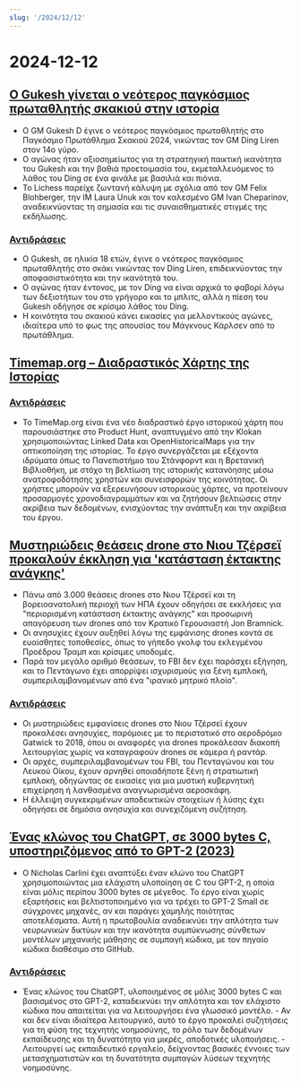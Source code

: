 ```yaml
---
slug: '/2024/12/12'
---
```


# 2024-12-12

## [Ο Gukesh γίνεται ο νεότερος παγκόσμιος πρωταθλητής σκακιού στην ιστορία](https://lichess.org/@/Lichess/blog/wcc-2024-round-14-gukesh-becomes-the-youngest-world-champion-in-history/cDggdNZw)

- Ο GM Gukesh D έγινε ο νεότερος παγκόσμιος πρωταθλητής στο Παγκόσμιο Πρωτάθλημα Σκακιού 2024, νικώντας τον GM Ding Liren στον 14ο γύρο.
- Ο αγώνας ήταν αξιοσημείωτος για τη στρατηγική παικτική ικανότητα του Gukesh και την βαθιά προετοιμασία του, εκμεταλλευόμενος το λάθος του Ding σε ένα φινάλε με βασιλιά και πιόνια.
- Το Lichess παρείχε ζωντανή κάλυψη με σχόλια από τον GM Felix Blohberger, την IM Laura Unuk και τον καλεσμένο GM Ivan Cheparinov, αναδεικνύοντας τη σημασία και τις συναισθηματικές στιγμές της εκδήλωσης.

### [Αντιδράσεις](https://news.ycombinator.com/item?id=42398952)

- Ο Gukesh, σε ηλικία 18 ετών, έγινε ο νεότερος παγκόσμιος πρωταθλητής στο σκάκι νικώντας τον Ding Liren, επιδεικνύοντας την αποφασιστικότητα και την ικανότητά του.
- Ο αγώνας ήταν έντονος, με τον Ding να είναι αρχικά το φαβορί λόγω των δεξιοτήτων του στο γρήγορο και το μπλιτς, αλλά η πίεση του Gukesh οδήγησε σε κρίσιμο λάθος του Ding.
- Η κοινότητα του σκακιού κάνει εικασίες για μελλοντικούς αγώνες, ιδιαίτερα υπό το φως της απουσίας του Μάγκνους Κάρλσεν από το πρωτάθλημα.

## [Timemap.org – Διαδραστικός Χάρτης της Ιστορίας](https://www.oldmapsonline.org/en/history/regions)

### [Αντιδράσεις](https://news.ycombinator.com/item?id=42397550)

- Το TimeMap.org είναι ένα νέο διαδραστικό έργο ιστορικού χάρτη που παρουσιάστηκε στο Product Hunt, αναπτυγμένο από την Klokan χρησιμοποιώντας Linked Data και OpenHistoricalMaps για την οπτικοποίηση της ιστορίας. Το έργο συνεργάζεται με εξέχοντα ιδρύματα όπως το Πανεπιστήμιο του Στάνφορντ και η Βρετανική Βιβλιοθήκη, με στόχο τη βελτίωση της ιστορικής κατανόησης μέσω ανατροφοδότησης χρηστών και συνεισφορών της κοινότητας. Οι χρήστες μπορούν να εξερευνήσουν ιστορικούς χάρτες, να προτείνουν προσαρμογές χρονοδιαγραμμάτων και να ζητήσουν βελτιώσεις στην ακρίβεια των δεδομένων, ενισχύοντας την ανάπτυξη και την ακρίβεια του έργου.

## [Μυστηριώδεις θεάσεις drone στο Νιου Τζέρσεϊ προκαλούν έκκληση για 'κατάσταση έκτακτης ανάγκης'](https://www.theguardian.com/us-news/2024/dec/11/new-jersey-drone-sightings-state-of-emergency)

- Πάνω από 3.000 θεάσεις drones στο Νιου Τζέρσεϊ και τη βορειοανατολική περιοχή των ΗΠΑ έχουν οδηγήσει σε εκκλήσεις για "περιορισμένη κατάσταση έκτακτης ανάγκης" και προσωρινή απαγόρευση των drones από τον Κρατικό Γερουσιαστή Jon Bramnick.
- Οι ανησυχίες έχουν αυξηθεί λόγω της εμφάνισης drones κοντά σε ευαίσθητες τοποθεσίες, όπως το γήπεδο γκολφ του εκλεγμένου Προέδρου Τραμπ και κρίσιμες υποδομές.
- Παρά τον μεγάλο αριθμό θεάσεων, το FBI δεν έχει παράσχει εξήγηση, και το Πεντάγωνο έχει απορρίψει ισχυρισμούς για ξένη εμπλοκή, συμπεριλαμβανομένων από ένα "ιρανικό μητρικό πλοίο".

### [Αντιδράσεις](https://news.ycombinator.com/item?id=42391443)

- Οι μυστηριώδεις εμφανίσεις drones στο Νιου Τζέρσεϊ έχουν προκαλέσει ανησυχίες, παρόμοιες με το περιστατικό στο αεροδρόμιο Gatwick το 2018, όπου οι αναφορές για drones προκάλεσαν διακοπή λειτουργίας χωρίς να καταγραφούν drones σε κάμερα ή ραντάρ.
- Οι αρχές, συμπεριλαμβανομένων του FBI, του Πενταγώνου και του Λευκού Οίκου, έχουν αρνηθεί οποιαδήποτε ξένη ή στρατιωτική εμπλοκή, οδηγώντας σε εικασίες για μια μυστική κυβερνητική επιχείρηση ή λανθασμένα αναγνωρισμένα αεροσκάφη.
- Η έλλειψη συγκεκριμένων αποδεικτικών στοιχείων ή λύσης έχει οδηγήσει σε δημόσια ανησυχία και συνεχιζόμενη συζήτηση.

## [Ένας κλώνος του ChatGPT, σε 3000 bytes C, υποστηριζόμενος από το GPT-2 (2023)](https://nicholas.carlini.com/writing/2023/chat-gpt-2-in-c.html)

- Ο Nicholas Carlini έχει αναπτύξει έναν κλώνο του ChatGPT χρησιμοποιώντας μια ελάχιστη υλοποίηση σε C του GPT-2, η οποία είναι μόλις περίπου 3000 bytes σε μέγεθος. Το έργο είναι χωρίς εξαρτήσεις και βελτιστοποιημένο για να τρέχει το GPT-2 Small σε σύγχρονες μηχανές, αν και παράγει χαμηλής ποιότητας αποτελέσματα. Αυτή η πρωτοβουλία αναδεικνύει την απλότητα των νευρωνικών δικτύων και την ικανότητα συμπύκνωσης σύνθετων μοντέλων μηχανικής μάθησης σε συμπαγή κώδικα, με τον πηγαίο κώδικα διαθέσιμο στο GitHub.

### [Αντιδράσεις](https://news.ycombinator.com/item?id=42396372)

- Ένας κλώνος του ChatGPT, υλοποιημένος σε μόλις 3000 bytes C και βασισμένος στο GPT-2, καταδεικνύει την απλότητα και τον ελάχιστο κώδικα που απαιτείται για να λειτουργήσει ένα γλωσσικό μοντέλο. - Αν και δεν είναι ιδιαίτερα λειτουργικό, αυτό το έργο προκαλεί συζητήσεις για τη φύση της τεχνητής νοημοσύνης, το ρόλο των δεδομένων εκπαίδευσης και τη δυνατότητα για μικρές, αποδοτικές υλοποιήσεις. - Λειτουργεί ως εκπαιδευτικό εργαλείο, δείχνοντας βασικές έννοιες των μετασχηματιστών και τη δυνατότητα συμπαγών λύσεων τεχνητής νοημοσύνης.

<head>
  <meta property="og:title" content="Ο Gukesh γίνεται ο νεότερος παγκόσμιος πρωταθλητής σκακιού στην ιστορία" />
  <meta property="og:type" content="website" />
  <meta property="og:image" content="https://og.cho.sh/api/og/?title=%CE%9F%20Gukesh%20%CE%B3%CE%AF%CE%BD%CE%B5%CF%84%CE%B1%CE%B9%20%CE%BF%20%CE%BD%CE%B5%CF%8C%CF%84%CE%B5%CF%81%CE%BF%CF%82%20%CF%80%CE%B1%CE%B3%CE%BA%CF%8C%CF%83%CE%BC%CE%B9%CE%BF%CF%82%20%CF%80%CF%81%CF%89%CF%84%CE%B1%CE%B8%CE%BB%CE%B7%CF%84%CE%AE%CF%82%20%CF%83%CE%BA%CE%B1%CE%BA%CE%B9%CE%BF%CF%8D%20%CF%83%CF%84%CE%B7%CE%BD%20%CE%B9%CF%83%CF%84%CE%BF%CF%81%CE%AF%CE%B1&subheading=%CE%A0%CE%AD%CE%BC%CF%80%CF%84%CE%B7%2012%20%CE%94%CE%B5%CE%BA%CE%B5%CE%BC%CE%B2%CF%81%CE%AF%CE%BF%CF%85%202024%3A%20%CE%A0%CE%B5%CF%81%CE%AF%CE%BB%CE%B7%CF%88%CE%B7%20Hacker%20News" />
</head>
